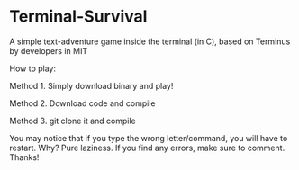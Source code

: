 # Terminal-Survival
A simple text-adventure game inside the terminal (in C), based on Terminus by developers in MIT

How to play:

Method 1. Simply download binary and play!

Method 2. Download code and compile

Method 3. git clone it and compile



You may notice that if you type the wrong letter/command, you will have to restart. Why? Pure laziness. If you find any errors, make sure to comment. Thanks!
